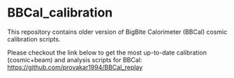# BBCal_calibration
This repository contains older version of BigBite Calorimeter (BBCal) cosmic calibration scripts. 

Please checkout the link below to get the most up-to-date calibration (cosmic+beam) and analysis scripts for BBCal:
https://github.com/provakar1994/BBCal_replay

